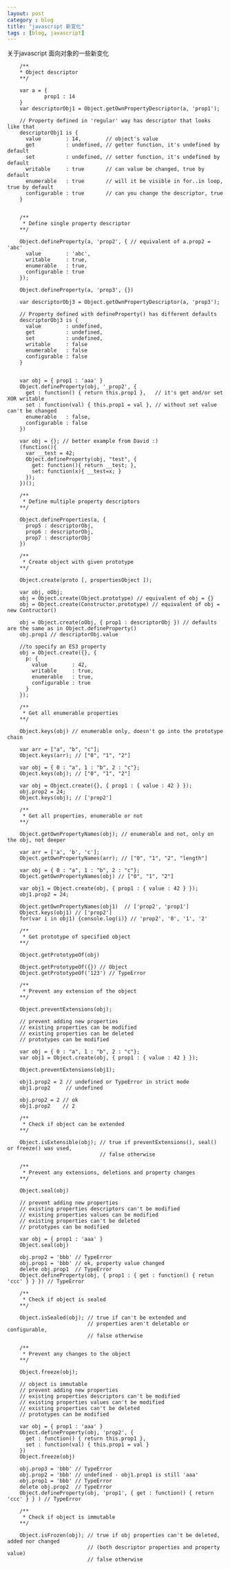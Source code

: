 ```yaml
---
layout: post
category : blog
title: "javascript 新变化"
tags : [blog, javascript]
---
```


关于javascript 面向对象的一些新变化

        /**
        * Object descriptor
        **/

        var a = {
                prop1 : 14
        }
        var descriptorObj1 = Object.getOwnPropertyDescriptor(a, 'prop1');
         
        // Property defined in 'regular' way has descriptor that looks like that
        descriptorObj1 is {
          value        : 14,        // object's value
          get          : undefined, // getter function, it's undefined by default
          set          : undefined, // setter function, it's undefined by default
          writable     : true       // can value be changed, true by default
          enumerable   : true       // will it be visible in for..in loop, true by default 
          configurable : true       // can you change the descriptor, true
        }
         
         
        /** 
         * Define single property descriptor 
        **/
         
        Object.defineProperty(a, 'prop2', { // equivalent of a.prop2 = 'abc'
          value        : 'abc',
          writable     : true,
          enumerable   : true,
          configurable : true
        });
         
        Object.defineProperty(a, 'prop3', {}) 
         
        var descriptorObj3 = Object.getOwnPropertyDescriptor(a, 'prop3');
         
        // Property defined with defineProperty() has different defaults
        descriptorObj3 is {
          value        : undefined,  
          get          : undefined,
          set          : undefined,
          writable     : false 
          enumerable   : false 
          configurable : false 
        }
         
         
        var obj = { prop1 : 'aaa' }
        Object.defineProperty(obj, '_prop2', {
          get : function() { return this.prop1 },   // it's get and/or set XOR writable
          set : function(val) { this.prop1 = val }, // without set value can't be changed
          enumerable   : false,
          configurable : false 
        })
         
        var obj = {}; // better example from David :)
        (function(){
          var __test = 42;
          Object.defineProperty(obj, "test", {
            get: function(){ return __test; },
            set: function(x){ __test=x; }
          });
        })();
         
        /**
         * Define multiple property descriptors
        **/
         
        Object.defineProperties(a, {
          prop5 : descriptorObj,
          prop6 : descriptorObj,
          prop7 : descriptorObj
        })
         
        /**
         * Create object with given prototype
        **/
         
        Object.create(proto [, propertiesObject ]);
         
        var obj, oObj;
        obj = Object.create(Object.prototype) // equivalent of obj = {}
        obj = Object.create(Constructor.prototype) // equivalent of obj = new Contructor() 
         
        obj = Object.create(oObj, { prop1 : descriptorObj }) // defaults are the same as in Object.defineProperty()
        obj.prop1 // descriptorObj.value
         
        //to specify an ES3 property
        obj = Object.create({}, { 
          p: { 
            value        : 42, 
            writable     : true, 
            enumerable   : true, 
            configurable : true 
          } 
        });
         
        /**
         * Get all enumerable properties
        **/
         
        Object.keys(obj) // enumerable only, doesn't go into the prototype chain
         
        var arr = ["a", "b", "c"]; 
        Object.keys(arr); // ["0", "1", "2"]
         
        var obj = { 0 : "a", 1 : "b", 2 : "c"};
        Object.keys(obj); // ["0", "1", "2"]
         
        var obj = Object.create({}, { prop1 : { value : 42 } });
        obj.prop2 = 24;
        Object.keys(obj); // ['prop2']
         
        /** 
         * Get all properties, enumerable or not
        **/
         
        Object.getOwnPropertyNames(obj); // enumerable and not, only on the obj, not deeper
         
        var arr = ['a', 'b', 'c'];
        Object.getOwnPropertyNames(arr); // ["0", "1", "2", "length"]
         
        var obj = { 0 : "a", 1 : "b", 2 : "c"};
        Object.getOwnPropertyNames(obj) // ["0", "1", "2"]
         
        var obj1 = Object.create(obj, { prop1 : { value : 42 } });
        obj1.prop2 = 24;
         
        Object.getOwnPropertyNames(obj1)  // ['prop2', 'prop1']
        Object.keys(obj1) // ['prop2']
        for(var i in obj1) {console.log(i)} // 'prop2', '0', '1', '2'
         
        /**
         * Get prototype of specified object
        **/
         
        Object.getPrototypeOf(obj)
         
        Object.getPrototypeOf({}) // Object
        Object.getPrototypeOf('123') // TypeError
         
        /**
         * Prevent any extension of the object
        **/
         
        Object.preventExtensions(obj); 
         
        // prevent adding new properties
        // existing properties can be modified
        // existing properties can be deleted
        // prototypes can be modified
         
        var obj = { 0 : "a", 1 : "b", 2 : "c"};
        var obj1 = Object.create(obj, { prop1 : { value : 42 } });
         
        Object.preventExtensions(obj1);
         
        obj1.prop2 = 2 // undefined or TypeError in strict mode
        obj1.prop2     // undefined
         
        obj.prop2 = 2 // ok
        obj1.prop2    // 2
         
        /** 
         * Check if object can be extended
        **/
         
        Object.isExtensible(obj); // true if preventExtensions(), seal() or freeze() was used, 
                                  // false otherwise
         
        /** 
         * Prevent any extensions, deletions and property changes
        **/
         
        Object.seal(obj) 
         
        // prevent adding new properties
        // existing properties descriptors can't be modified
        // existing properties values can be modified
        // existing properties can't be deleted
        // prototypes can be modified
         
        var obj = { prop1 : 'aaa' }
        Object.seal(obj)
         
        obj.prop2 = 'bbb' // TypeError
        obj.prop1 = 'bbb' // ok, property value changed
        delete obj.prop1  // TypeError
        Object.defineProperty(obj, { prop1 : { get : function() { retun 'ccc' } } }) // TypeError
         
        /**
         * Check if object is sealed 
        **/
         
        Object.isSealed(obj); // true if can't be extended and 
                              // properties aren't deletable or configurable, 
                              // false otherwise
         
        /**
         * Prevent any changes to the object
        **/
         
        Object.freeze(obj); 
         
        // object is immutable
        // prevent adding new properties
        // existing properties descriptors can't be modified
        // existing properties values can't be modified
        // existing properties can't be deleted
        // prototypes can be modified
         
        var obj = { prop1 : 'aaa' }
        Object.defineProperty(obj, 'prop2', {
          get : function() { return this.prop1 },
          set : function(val) { this.prop1 = val } 
        })
        Object.freeze(obj)
         
        obj.prop3 = 'bbb' // TypeError
        obj.prop2 = 'bbb' // undefined - obj1.prop1 is still 'aaa'
        obj.prop1 = 'bbb' // TypeError
        delete obj.prop2  // TypeError
        Object.defineProperty(obj, 'prop1', { get : function() { return 'ccc' } } ) // TypeError
         
        /**
         * Check if object is immutable
        **/
         
        Object.isFrozen(obj); // true if obj properties can't be deleted, added nor changed 
                              // (both descriptor properties and property value)
                              // false otherwise
